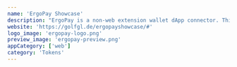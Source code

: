 ```yaml
---
name: 'ErgoPay Showcase'
description: "ErgoPay is a non-web extension wallet dApp connector. This example demonstrates a dynamic ErgoPay link. Can also be used to mint and burn tokens on mobile."
website: 'https://golfgl.de/ergopayshowcase/#'
logo_image: 'ergopay-logo.png'
preview_image: 'ergopay-preview.png'
appCategory: ['web']
category: 'Tokens'
---
```


